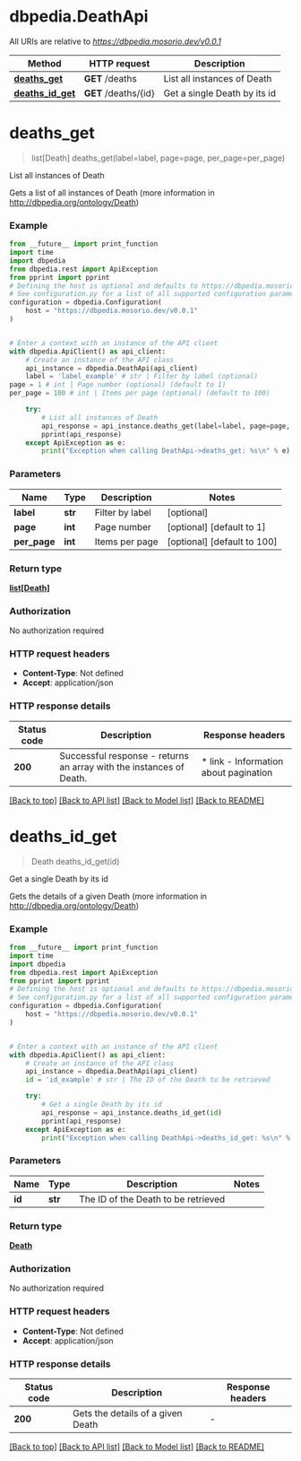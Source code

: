 # dbpedia.DeathApi

All URIs are relative to *https://dbpedia.mosorio.dev/v0.0.1*

Method | HTTP request | Description
------------- | ------------- | -------------
[**deaths_get**](DeathApi.md#deaths_get) | **GET** /deaths | List all instances of Death
[**deaths_id_get**](DeathApi.md#deaths_id_get) | **GET** /deaths/{id} | Get a single Death by its id


# **deaths_get**
> list[Death] deaths_get(label=label, page=page, per_page=per_page)

List all instances of Death

Gets a list of all instances of Death (more information in http://dbpedia.org/ontology/Death)

### Example

```python
from __future__ import print_function
import time
import dbpedia
from dbpedia.rest import ApiException
from pprint import pprint
# Defining the host is optional and defaults to https://dbpedia.mosorio.dev/v0.0.1
# See configuration.py for a list of all supported configuration parameters.
configuration = dbpedia.Configuration(
    host = "https://dbpedia.mosorio.dev/v0.0.1"
)


# Enter a context with an instance of the API client
with dbpedia.ApiClient() as api_client:
    # Create an instance of the API class
    api_instance = dbpedia.DeathApi(api_client)
    label = 'label_example' # str | Filter by label (optional)
page = 1 # int | Page number (optional) (default to 1)
per_page = 100 # int | Items per page (optional) (default to 100)

    try:
        # List all instances of Death
        api_response = api_instance.deaths_get(label=label, page=page, per_page=per_page)
        pprint(api_response)
    except ApiException as e:
        print("Exception when calling DeathApi->deaths_get: %s\n" % e)
```

### Parameters

Name | Type | Description  | Notes
------------- | ------------- | ------------- | -------------
 **label** | **str**| Filter by label | [optional] 
 **page** | **int**| Page number | [optional] [default to 1]
 **per_page** | **int**| Items per page | [optional] [default to 100]

### Return type

[**list[Death]**](Death.md)

### Authorization

No authorization required

### HTTP request headers

 - **Content-Type**: Not defined
 - **Accept**: application/json

### HTTP response details
| Status code | Description | Response headers |
|-------------|-------------|------------------|
**200** | Successful response - returns an array with the instances of Death. |  * link - Information about pagination <br>  |

[[Back to top]](#) [[Back to API list]](../README.md#documentation-for-api-endpoints) [[Back to Model list]](../README.md#documentation-for-models) [[Back to README]](../README.md)

# **deaths_id_get**
> Death deaths_id_get(id)

Get a single Death by its id

Gets the details of a given Death (more information in http://dbpedia.org/ontology/Death)

### Example

```python
from __future__ import print_function
import time
import dbpedia
from dbpedia.rest import ApiException
from pprint import pprint
# Defining the host is optional and defaults to https://dbpedia.mosorio.dev/v0.0.1
# See configuration.py for a list of all supported configuration parameters.
configuration = dbpedia.Configuration(
    host = "https://dbpedia.mosorio.dev/v0.0.1"
)


# Enter a context with an instance of the API client
with dbpedia.ApiClient() as api_client:
    # Create an instance of the API class
    api_instance = dbpedia.DeathApi(api_client)
    id = 'id_example' # str | The ID of the Death to be retrieved

    try:
        # Get a single Death by its id
        api_response = api_instance.deaths_id_get(id)
        pprint(api_response)
    except ApiException as e:
        print("Exception when calling DeathApi->deaths_id_get: %s\n" % e)
```

### Parameters

Name | Type | Description  | Notes
------------- | ------------- | ------------- | -------------
 **id** | **str**| The ID of the Death to be retrieved | 

### Return type

[**Death**](Death.md)

### Authorization

No authorization required

### HTTP request headers

 - **Content-Type**: Not defined
 - **Accept**: application/json

### HTTP response details
| Status code | Description | Response headers |
|-------------|-------------|------------------|
**200** | Gets the details of a given Death |  -  |

[[Back to top]](#) [[Back to API list]](../README.md#documentation-for-api-endpoints) [[Back to Model list]](../README.md#documentation-for-models) [[Back to README]](../README.md)

